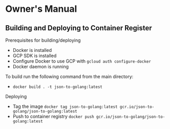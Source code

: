 # Owner's Manual

## Building and Deploying to Container Register

Prerequisites for building/deploying
* Docker is installed
* GCP SDK is installed
* Configure Docker to use GCP with `gcloud auth configure-docker`
* Docker daemon is running

To build run the following command from the main directory:
* `docker build . -t json-to-golang:latest`

Deploying
* Tag the image `docker tag json-to-golang:latest gcr.io/json-to-golang/json-to-golang:latest`
* Push to container registry `docker push gcr.io/json-to-golang/json-to-golang:latest`
